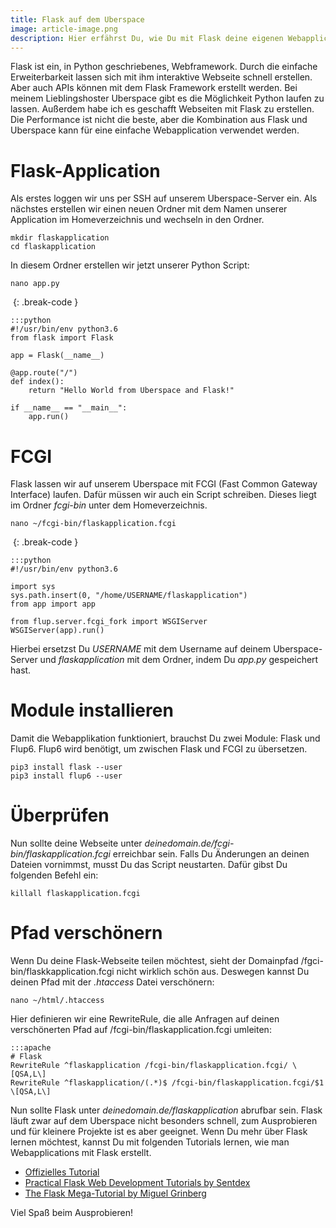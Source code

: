 ```yaml
---
title: Flask auf dem Uberspace
image: article-image.png
description: Hier erfährst Du, wie Du mit Flask deine eigenen Webapplications erstellst und diese bei dem Hostinganbieter Uberspace veröffentlichst.
---
```


Flask ist ein, in Python geschriebenes, Webframework. Durch die einfache Erweiterbarkeit lassen sich mit ihm interaktive Webseite schnell erstellen. Aber auch APIs können mit dem Flask Framework erstellt werden. Bei meinem Lieblingshoster Uberspace gibt es die Möglichkeit Python laufen zu lassen. Außerdem habe ich es geschafft Webseiten mit Flask zu erstellen. Die Performance ist nicht die beste, aber die Kombination aus Flask und Uberspace kann für eine einfache Webapplication verwendet werden.

# Flask-Application

Als erstes loggen wir uns per SSH auf unserem Uberspace-Server ein. Als nächstes erstellen wir einen neuen Ordner mit dem Namen unserer Application im Homeverzeichnis und wechseln in den Ordner.

    mkdir flaskapplication
    cd flaskapplication

In diesem Ordner erstellen wir jetzt unserer Python Script:


    nano app.py

&zwj;
{: .break-code }

    :::python
    #!/usr/bin/env python3.6
    from flask import Flask

    app = Flask(__name__)

    @app.route("/")
    def index():
        return "Hello World from Uberspace and Flask!"

    if __name__ == "__main__":
        app.run()

# FCGI

Flask lassen wir auf unserem Uberspace mit FCGI (Fast Common Gateway Interface) laufen. Dafür müssen wir auch ein Script schreiben. Dieses liegt im Ordner *fcgi-bin* unter dem Homeverzeichnis.

    nano ~/fcgi-bin/flaskapplication.fcgi

&zwj;
{: .break-code }

    :::python
    #!/usr/bin/env python3.6

    import sys
    sys.path.insert(0, "/home/USERNAME/flaskapplication")
    from app import app

    from flup.server.fcgi_fork import WSGIServer
    WSGIServer(app).run()

Hierbei ersetzst Du *USERNAME* mit dem Username auf deinem Uberspace-Server und *flaskapplication* mit dem Ordner, indem Du *app.py* gespeichert hast.

# Module installieren

Damit die Webapplikation funktioniert, brauchst Du zwei Module: Flask und Flup6. Flup6 wird benötigt, um zwischen Flask und FCGI zu übersetzen.

    pip3 install flask --user
    pip3 install flup6 --user

# Überprüfen

Nun sollte deine Webseite unter *deinedomain.de/fcgi-bin/flaskapplication.fcgi* erreichbar sein. Falls Du Änderungen an deinen Dateien vornimmst, musst Du das Script neustarten. Dafür gibst Du folgenden Befehl ein:

    killall flaskapplication.fcgi

# Pfad verschönern

Wenn Du deine Flask-Webseite teilen möchtest, sieht der Domainpfad /fgci-bin/flaskkapplication.fcgi nicht wirklich schön aus. Deswegen kannst Du deinen Pfad mit der *.htaccess* Datei verschönern:

    nano ~/html/.htaccess

Hier definieren wir eine RewriteRule, die alle Anfragen auf deinen verschönerten Pfad auf /fcgi-bin/flaskapplication.fcgi umleiten:

    :::apache
    # Flask
    RewriteRule ^flaskapplication /fcgi-bin/flaskapplication.fcgi/ \[QSA,L\]
    RewriteRule ^flaskapplication/(.*)$ /fcgi-bin/flaskapplication.fcgi/$1 \[QSA,L\]

Nun sollte Flask unter *deinedomain.de/flaskapplication* abrufbar sein. Flask läuft zwar auf dem Uberspace nicht besonders schnell, zum Ausprobieren und für kleinere Projekte ist es aber geeignet. Wenn Du mehr über Flask lernen möchtest, kannst Du mit folgenden Tutorials lernen, wie man Webapplications mit Flask erstellt.

*   [Offizielles Tutorial](http://flask.pocoo.org/docs/0.12/tutorial/)
*   [Practical Flask Web Development Tutorials by Sentdex](https://www.youtube.com/playlist?list=PLQVvvaa0QuDc_owjTbIY4rbgXOFkUYOUB)
*   [The Flask Mega-Tutorial by Miguel Grinberg](https://blog.miguelgrinberg.com/post/the-flask-mega-tutorial-part-i-hello-world)

Viel Spaß beim Ausprobieren!
